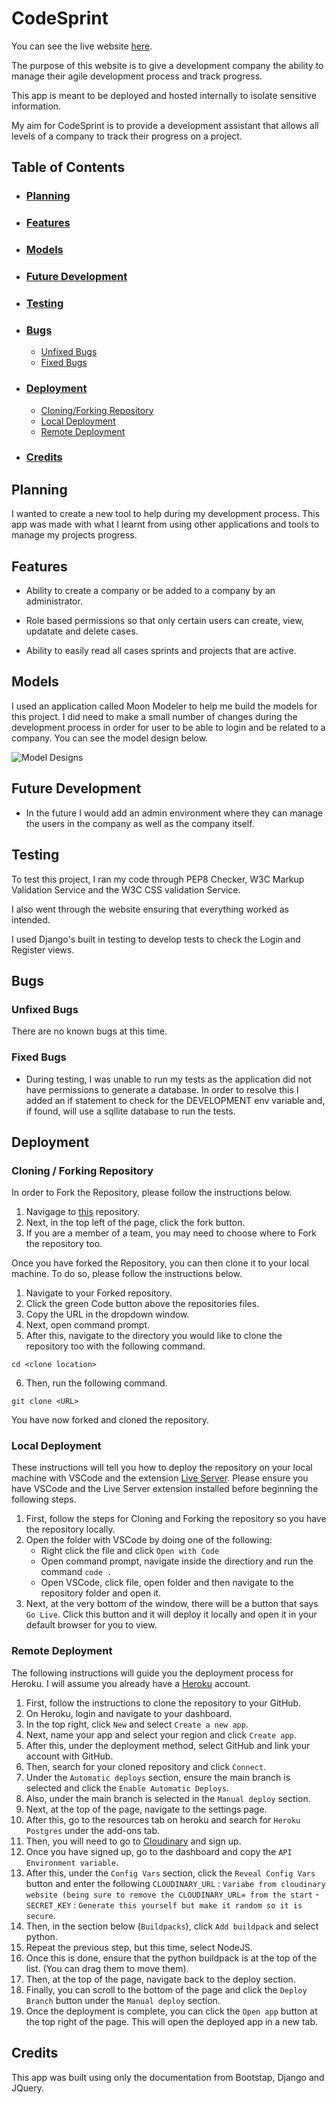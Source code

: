 # **CodeSprint**

You can see the live website [here]([https://browne878-sudoku-cli.herokuapp.com/](https://pp4-codesprint.herokuapp.com/accounts/login/)).

The purpose of this website is to give a development company the ability to manage their agile development process and track progress.

This app is meant to be deployed and hosted internally to isolate sensitive information.

My aim for CodeSprint is to provide a development assistant that allows all levels of a company to track their progress on a project.

## **Table of Contents**

- ### [Planning](https://github.com/browne878/CodeSprint-Portfolio-Project-4#planning-1)

- ### [Features](https://github.com/browne878/CodeSprint-Portfolio-Project-4#features-1)

- ### [Models](https://github.com/browne878/CodeSprint-Portfolio-Project-4#models-1)

- ### [Future Development](https://github.com/browne878/CodeSprint-Portfolio-Project-4#future-development-1)

- ### [Testing](https://github.com/browne878/CodeSprint-Portfolio-Project-4#testing-1)

- ### [Bugs](https://github.com/browne878/CodeSprint-Portfolio-Project-4#bugs-1)
    - [Unfixed Bugs](https://github.com/browne878/CodeSprint-Portfolio-Project-4#unfixed-bugs)
    - [Fixed Bugs](https://github.com/browne878/CodeSprint-Portfolio-Project-4#fixed-bugs)

- ### [Deployment](https://github.com/browne878/CodeSprint-Portfolio-Project-4#deployment-1)
    - [Cloning/Forking Repository](https://github.com/browne878/CodeSprint-Portfolio-Project-4#cloning--forking-repository)
    - [Local Deployment](https://github.com/browne878/CodeSprint-Portfolio-Project-4#local-deployment)
    - [Remote Deployment](https://github.com/browne878/CodeSprint-Portfolio-Project-4#remote-deployment)

- ### [Credits](https://github.com/browne878/CodeSprint-Portfolio-Project-4#credits-1)

## **Planning**

I wanted to create a new tool to help during my development process. This app was made with what I learnt from using other applications and tools to manage my projects progress.

## **Features**

- Ability to create a company or be added to a company by an administrator.

- Role based permissions so that only certain users can create, view, updatate and delete cases.

- Ability to easily read all cases sprints and projects that are active.

## **Models**

I used an application called Moon Modeler to help me build the models for this project. I did need to make a small number of changes during the development process in order for user to be able to login and be related to a company. You can see the model design below.

![Model Designs](./static/images/readme/pp4-db-models.png)

## **Future Development**

- In the future I would add an admin environment where they can manage the users in the company as well as the company itself.

## **Testing**

To test this project, I ran my code through PEP8 Checker, W3C Markup Validation Service and the W3C CSS validation Service.

I also went through the website ensuring that everything worked as intended.

I used Django's built in testing to develop tests to check the Login and Register views.

## **Bugs**

### Unfixed Bugs

There are no known bugs at this time.

### Fixed Bugs

 - During testing, I was unable to run my tests as the application did not have permissions to generate a database. In order to resolve this I added an if statement to check for the DEVELOPMENT env variable and, if found, will use a sqllite database to run the tests.

## **Deployment**

### Cloning / Forking Repository

In order to Fork the Repository, please follow the instructions below.
 1. Navigage to [this](https://github.com/browne878/CodeSprint-Portfolio-Project-4) repository.
 2. Next, in the top left of the page, click the fork button.
 3. If you are a member of a team, you may need to choose where to Fork the repository too.

Once you have forked the Repository, you can then clone it to your local machine. To do so, please follow the instructions below.
 1. Navigate to your Forked repository.
 2. Click the green Code button above the repositories files.
 3. Copy the URL in the dropdown window.
 4. Next, open command prompt.
 5. After this, navigate to the directory you would like to clone the repository too with the following command.
 ```
cd <clone location>
 ```
 6. Then, run the following command.
 ```
git clone <URL>
 ```
 
You have now forked and cloned the repository.

### Local Deployment

These instructions will tell you how to deploy the repository on your local machine with VSCode and the extension [Live Server](https://marketplace.visualstudio.com/items?itemName=ritwickdey.LiveServer). Please ensure you have VSCode and the Live Server extension installed before beginning the following steps.

1. First, follow the steps for Cloning and Forking the repository so you have the repository locally.
2. Open the folder with VSCode by doing one of the following:
    - Right click the file and click `Open with Code`
    - Open command prompt, navigate inside the directiory and run the command `code .`
    - Open VSCode, click file, open folder and then navigate to the repository folder and open it.
3. Next, at the very bottom of the window, there will be a button that says `Go Live`. Click this button and it will deploy it locally and open it in your default browser for you to view.

### Remote Deployment

The following instructions will guide you the deployment process for Heroku. I will assume you already have a [Heroku](https://www.heroku.com/) account.
1. First, follow the instructions to clone the repository to your GitHub.
2. On Heroku, login and navigate to your dashboard.
3. In the top right, click `New` and select `Create a new app`.
4. Next, name your app and select your region and click `Create app`.
5. After this, under the deployment method, select GitHub and link your account with GitHub.
6. Then, search for your cloned repository and click `Connect`.
7. Under the `Automatic deploys` section, ensure the main branch is selected and click the `Enable Automatic Deploys`.
8. Also, under the main branch is selected in the `Manual deploy` section.
9. Next, at the top of the page, navigate to the settings page.
10. After this, go to the resources tab on heroku and search for `Heroku Postgres` under the add-ons tab.
11. Then, you will need to go to [Cloudinary](https://cloudinary.com/console/c-e41e529a42f687f55f451d5505dfd8/getting-started) and sign up.
12. Once you have signed up, go to the dashboard and copy the `API Environment variable`.
13. After this, under the `Config Vars` section, click the `Reveal Config Vars` button and enter the following `CLOUDINARY_URL` : `Variabe from cloudinary website (being sure to remove the CLOUDINARY_URL= from the start` - `SECRET_KEY` : `Generate this yourself but make it random so it is secure`.
14. Then, in the section below (`Buildpacks`), click `Add buildpack` and select python.
15. Repeat the previous step, but this time, select NodeJS.
16. Once this is done, ensure that the python buildpack is at the top of the list. (You can drag them to move them).
17. Then, at the top of the page, navigate back to the deploy section.
18. Finally, you can scroll to the bottom of the page and click the `Deploy Branch` button under the `Manual deploy` section.
19. Once the deployment is complete, you can click the `Open app` button at the top right of the page. This will open the deployed app in a new tab.

## **Credits**

This app was built using only the documentation from Bootstap, Django and JQuery.
